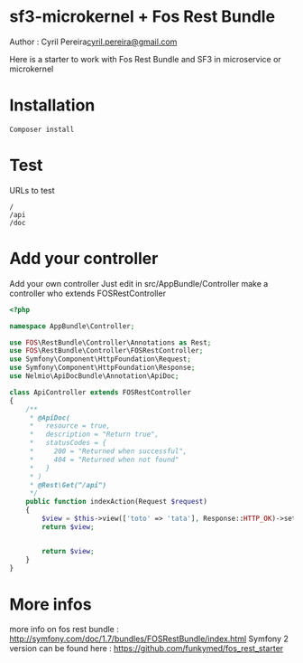 sf3-microkernel + Fos Rest Bundle
=================================

Author : Cyril Pereira<cyril.pereira@gmail.com>

Here is a starter to work with Fos Rest Bundle and SF3 in microservice or microkernel

# Installation

```
Composer install
```

# Test

URLs to test

```
/
/api
/doc
```

# Add your controller

Add your own controller
Just edit in src/AppBundle/Controller make a controller who extends FOSRestController

```php
<?php

namespace AppBundle\Controller;

use FOS\RestBundle\Controller\Annotations as Rest;
use FOS\RestBundle\Controller\FOSRestController;
use Symfony\Component\HttpFoundation\Request;
use Symfony\Component\HttpFoundation\Response;
use Nelmio\ApiDocBundle\Annotation\ApiDoc;

class ApiController extends FOSRestController
{
    /**
     * @ApiDoc(
     *   resource = true,
     *   description = "Return true",
     *   statusCodes = {
     *     200 = "Returned when successful",
     *     404 = "Returned when not found"
     *   }
     * )
     * @Rest\Get("/api")
     */
    public function indexAction(Request $request)
    {
        $view = $this->view(['toto' => 'tata'], Response::HTTP_OK)->setFormat('json');
        return $view;


        return $view;
    }
}
```

# More infos

more info on fos rest bundle : http://symfony.com/doc/1.7/bundles/FOSRestBundle/index.html
Symfony 2 version can be found here : https://github.com/funkymed/fos_rest_starter